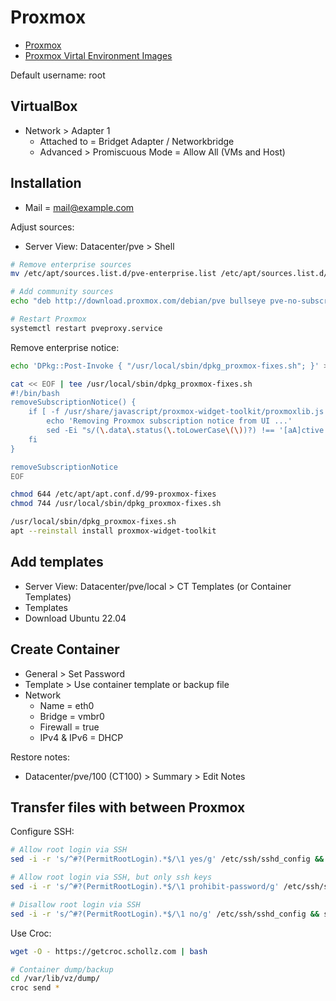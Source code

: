 # Proxmox

* [Proxmox](https://www.proxmox.com/)
* [Proxmox Virtal Environment Images](https://www.proxmox.com/en/downloads/category/iso-images-pve)

Default username: root

## VirtualBox

* Network > Adapter 1
  * Attached to = Bridget Adapter / Networkbridge
  * Advanced > Promiscuous Mode = Allow All (VMs and Host)

## Installation

* Mail = mail@example.com

Adjust sources:

* Server View: Datacenter/pve > Shell

```bash
# Remove enterprise sources
mv /etc/apt/sources.list.d/pve-enterprise.list /etc/apt/sources.list.d/pve-enterprise.list.disabled

# Add community sources
echo "deb http://download.proxmox.com/debian/pve bullseye pve-no-subscription" > /etc/apt/sources.list.d/pve-community.list

# Restart Proxmox
systemctl restart pveproxy.service
```

Remove enterprise notice:

```bash
echo 'DPkg::Post-Invoke { "/usr/local/sbin/dpkg_proxmox-fixes.sh"; }' > /etc/apt/apt.conf.d/99-proxmox-fixes

cat << EOF | tee /usr/local/sbin/dpkg_proxmox-fixes.sh
#!/bin/bash
removeSubscriptionNotice() {
    if [ -f /usr/share/javascript/proxmox-widget-toolkit/proxmoxlib.js ]; then
        echo 'Removing Proxmox subscription notice from UI ...'
        sed -Ei "s/(\.data\.status(\.toLowerCase\(\))?) !== '[aA]ctive'/\1 === 'no-more-nagging'/" /usr/share/javascript/proxmox-widget-toolkit/proxmoxlib.js
    fi
}

removeSubscriptionNotice
EOF

chmod 644 /etc/apt/apt.conf.d/99-proxmox-fixes
chmod 744 /usr/local/sbin/dpkg_proxmox-fixes.sh

/usr/local/sbin/dpkg_proxmox-fixes.sh
apt --reinstall install proxmox-widget-toolkit
```

## Add templates

* Server View: Datacenter/pve/local > CT Templates (or Container Templates)
* Templates
* Download Ubuntu 22.04

## Create Container

* General > Set Password
* Template > Use container template or backup file
* Network
  * Name = eth0
  * Bridge = vmbr0
  * Firewall = true
  * IPv4 & IPv6 = DHCP

Restore notes:

* Datacenter/pve/100 (CT100) > Summary > Edit Notes

## Transfer files with between Proxmox

Configure SSH:

```bash
# Allow root login via SSH
sed -i -r 's/^#?(PermitRootLogin).*$/\1 yes/g' /etc/ssh/sshd_config && systemctl restart ssh

# Allow root login via SSH, but only ssh keys
sed -i -r 's/^#?(PermitRootLogin).*$/\1 prohibit-password/g' /etc/ssh/sshd_config && systemctl restart ssh

# Disallow root login via SSH
sed -i -r 's/^#?(PermitRootLogin).*$/\1 no/g' /etc/ssh/sshd_config && systemctl restart ssh
```

Use Croc:

```bash
wget -O - https://getcroc.schollz.com | bash

# Container dump/backup
cd /var/lib/vz/dump/
croc send *
```
